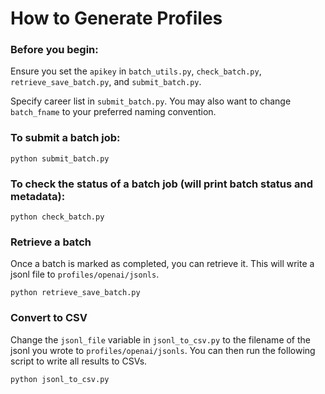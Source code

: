 # How to Generate Profiles


### Before you begin:
Ensure you set the `apikey` in `batch_utils.py`, `check_batch.py`, `retrieve_save_batch.py`, and `submit_batch.py`.

Specify career list in `submit_batch.py`. You may also want to change `batch_fname` to your preferred naming convention.

### To submit a batch job:
```
python submit_batch.py
```
### To check the status of a batch job (will print batch status and metadata):
```
python check_batch.py
```
### Retrieve a batch
Once a batch is marked as completed, you can retrieve it. This will write a jsonl file to `profiles/openai/jsonls`. 
```
python retrieve_save_batch.py
```
### Convert to CSV

Change the `jsonl_file` variable in `jsonl_to_csv.py` to the filename of the jsonl you wrote to `profiles/openai/jsonls`. You can then run the following script to write all results to CSVs.
```
python jsonl_to_csv.py
```